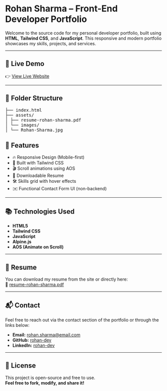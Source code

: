 # Rohan Sharma – Front-End Developer Portfolio

Welcome to the source code for my personal developer portfolio, built using **HTML**, **Tailwind CSS**, and **JavaScript**. This responsive and modern portfolio showcases my skills, projects, and services.

---

## 🚀 Live Demo

👉 [View Live Website](https://snehavish595.github.io/Portfolio-Template/)

---

## 📁 Folder Structure

<pre>
├── index.html
├── assets/
│ ├── resume-rohan-sharma.pdf
│ └── images/
│ └── Rohan-Sharma.jpg
</pre>

## 📌 Features

- 🔥 Responsive Design (Mobile-first)
- 🎨 Built with Tailwind CSS
- 🎬 Scroll animations using AOS
- 📄 Downloadable Resume
- 🛠️ Skills grid with hover effects
- ✉️ Functional Contact Form UI (non-backend)

---

## 📚 Technologies Used

- **HTML5**
- **Tailwind CSS**
- **JavaScript**
- **Alpine.js**
- **AOS (Animate on Scroll)**

---

## 📄 Resume

You can download my resume from the site or directly here:  
📎 [resume-rohan-sharma.pdf](assets/resume-rohan-sharma.pdf)

---

## 📬 Contact

Feel free to reach out via the contact section of the portfolio or through the links below:

- **Email:** rohan.sharma@email.com
- **GitHub:** [rohan-dev](https://github.com/rohan-dev)
- **LinkedIn:** [rohan-dev](https://linkedin.com/in/rohan-dev)

---

## 📌 License

This project is open-source and free to use.  
**Feel free to fork, modify, and share it!**